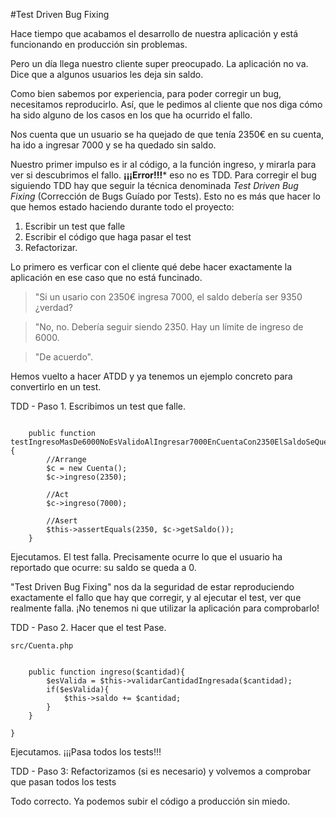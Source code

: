 #Test Driven Bug Fixing

Hace tiempo que acabamos el desarrollo de nuestra aplicación y está funcionando en producción sin problemas.

Pero un día llega nuestro cliente super preocupado. La aplicación no va. Dice que a algunos usuarios les deja sin saldo.

Como bien sabemos por experiencia, para poder corregir un bug, necesitamos reproducirlo. Así, que le pedimos
al cliente que nos diga cómo ha sido alguno de los casos en los que ha ocurrido el fallo.

Nos cuenta que un usuario se ha quejado de que tenía 2350€ en su cuenta, ha ido a ingresar 7000 y se ha quedado sin saldo.

Nuestro primer impulso es ir al código, a la función ingreso, y mirarla para ver si descubrimos el fallo. **¡¡¡Error!!!***
eso no es TDD. Para corregir el bug siguiendo TDD hay que seguir la técnica denominada *Test Driven Bug Fixing* 
(Corrección de Bugs Guíado por Tests). Esto no es más que hacer lo que hemos estado haciendo durante todo el proyecto:

1. Escribir un test que falle
2. Escribir el código que haga pasar el test
3. Refactorizar.

Lo primero es verficar con el cliente qué debe hacer exactamente la aplicación en ese caso que no está funcinado. 

> "Si un usario con 2350€ ingresa 7000, el saldo debería ser 9350 ¿verdad?

> "No, no. Debería seguir siendo 2350. Hay un límite de ingreso de 6000.

> "De acuerdo".

Hemos vuelto a hacer ATDD y ya tenemos un ejemplo concreto para convertirlo en un test.

TDD - Paso 1. Escribimos un test que falle.

``` [php]

    public function testIngresoMasDe6000NoEsValidoAlIngresar7000EnCuentaCon2350ElSaldoSeQuedaEn2350(){
        //Arrange
        $c = new Cuenta();
        $c->ingreso(2350);
        
        //Act
        $c->ingreso(7000);

        //Asert
        $this->assertEquals(2350, $c->getSaldo());
    }

```

Ejecutamos. El test falla. Precisamente ocurre lo que el usuario ha reportado que ocurre:
su saldo se queda a 0.

"Test Driven Bug Fixing" nos da la seguridad de estar reproduciendo exactamente el 
fallo que hay que corregir, y al ejecutar el test, ver que realmente falla. ¡No tenemos 
ni que utilizar la aplicación para comprobarlo!

TDD - Paso 2. Hacer que el test Pase.


``` [php]
src/Cuenta.php

    
    public function ingreso($cantidad){
        $esValida = $this->validarCantidadIngresada($cantidad);
        if($esValida){ 
            $this->saldo += $cantidad;
        }
    }

}

```

Ejecutamos. ¡¡¡Pasa todos los tests!!!

TDD - Paso 3: Refactorizamos (si es necesario) y volvemos a comprobar que pasan todos los tests 

Todo correcto. Ya podemos subir el código a producción sin miedo. 
